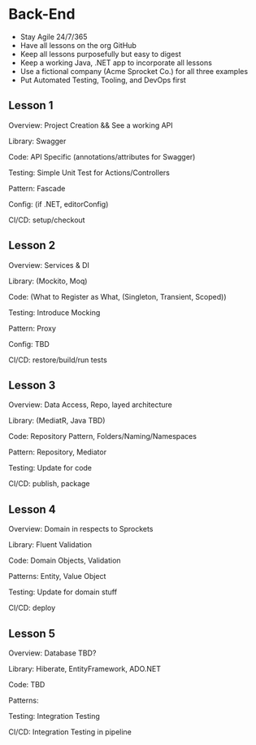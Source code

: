 # Back-End

- Stay Agile 24/7/365
- Have all lessons on the org GitHub
- Keep all lessons purposefully but easy to digest
- Keep a working Java, .NET app to incorporate all lessons
- Use a fictional company (Acme Sprocket Co.) for all three examples
- Put Automated Testing, Tooling, and DevOps first

## Lesson 1

Overview: Project Creation && See a working API

Library: Swagger

Code: API Specific (annotations/attributes for Swagger)

Testing: Simple Unit Test for Actions/Controllers

Pattern: Fascade

Config: (if .NET, editorConfig)

CI/CD: setup/checkout

## Lesson 2

Overview: Services & DI

Library: (Mockito, Moq)

Code: (What to Register as What, (Singleton, Transient, Scoped))

Testing: Introduce Mocking

Pattern: Proxy

Config: TBD

CI/CD: restore/build/run tests

## Lesson 3

Overview: Data Access, Repo, layed architecture

Library: (MediatR, Java TBD)

Code: Repository Pattern, Folders/Naming/Namespaces

Pattern: Repository, Mediator

Testing: Update for code

CI/CD: publish, package

## Lesson 4

Overview: Domain in respects to Sprockets

Library: Fluent Validation

Code: Domain Objects, Validation

Patterns: Entity, Value Object

Testing: Update for domain stuff

CI/CD: deploy

## Lesson 5

Overview: Database TBD?

Library: Hiberate, EntityFramework, ADO.NET

Code: TBD

Patterns:

Testing: Integration Testing

CI/CD: Integration Testing in pipeline
